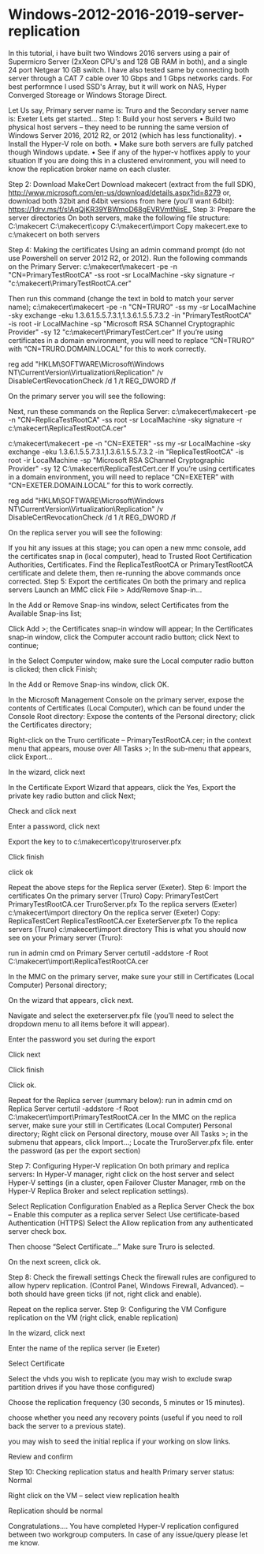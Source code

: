 # Windows-2012-2016-2019-server-replication
In this tutorial, i have built two Windows 2016 servers using a pair of Supermicro Server (2xXeon CPU's and 128 GB RAM in both), and a single 24 port Netgear 10 GB switch. I have also tested same by connecting both server through a CAT 7 cable over 10 Gbps and 1 Gbps networks cards. For best performnce I used SSD's Array, but it will work on NAS, Hyper Converged Storeage or Windows Storage Direct.
 
Let Us say, Primary server name is: Truro
and the Secondary server name is: Exeter
Lets get started…
Step 1: Build your host servers
•	Build two physical host servers – they need to be running the same version of Windows Server 2016, 2012 R2, or 2012 (which has less functionality).
•	Install the Hyper-V role on both.
•	Make sure both servers are fully patched though Windows update.
•	See if any of the hyper-v hotfixes apply to your situation
If you are doing this in a clustered environment, you will need to know the replication broker name on each cluster.
 
Step 2: Download MakeCert
Download makecert (extract from the full SDK), http://www.microsoft.com/en-us/download/details.aspx?id=8279
or, download both 32bit and 64bit versions from here (you’ll want 64bit): https://1drv.ms/f/s!AqQjKR39YBWmoD68gEVRVmtNisE_
Step 3: Prepare the server directories
On both servers, make the following file structure:
C:\makecert
C:\makecert\copy
C:\makecert\import
Copy makecert.exe to c:\makecert on both servers
 
Step 4: Making the certificates
Using an admin command prompt (do not use Powershell on server 2012 R2, or 2012).
Run the following commands on the Primary Server:
c:\makecert\makecert -pe -n "CN=PrimaryTestRootCA" -ss root -sr LocalMachine -sky signature -r "c:\makecert\PrimaryTestRootCA.cer"
 
Then run this command (change the text in bold to match your server name);
c:\makecert\makecert -pe -n "CN=TRURO" -ss my -sr LocalMachine -sky exchange -eku 1.3.6.1.5.5.7.3.1,1.3.6.1.5.5.7.3.2 -in "PrimaryTestRootCA" -is root -ir LocalMachine -sp "Microsoft RSA SChannel Cryptographic Provider" -sy 12 "c:\makecert\PrimaryTestCert.cer"
If you’re using certificates in a domain environment,  you will need to replace “CN=TRURO” with “CN=TRURO.DOMAIN.LOCAL” for this to work correctly.
 
reg add "HKLM\SOFTWARE\Microsoft\Windows NT\CurrentVersion\Virtualization\Replication" /v DisableCertRevocationCheck /d 1 /t REG_DWORD /f
 
On the primary server you will see the following:
 
Next, run these commands on the Replica Server:
c:\makecert\makecert -pe -n "CN=ReplicaTestRootCA" -ss root -sr LocalMachine -sky signature -r c:\makecert\ReplicaTestRootCA.cer"
 
c:\makecert\makecert -pe -n "CN=EXETER" -ss my -sr LocalMachine -sky exchange -eku 1.3.6.1.5.5.7.3.1,1.3.6.1.5.5.7.3.2 -in "ReplicaTestRootCA" -is root -ir LocalMachine -sp "Microsoft RSA SChannel Cryptographic Provider" -sy 12 C:\makecert\ReplicaTestCert.cer
If you’re using certificates in a domain environment,  you will need to replace “CN=EXETER” with “CN=EXETER.DOMAIN.LOCAL” for this to work correctly.
 
reg add "HKLM\SOFTWARE\Microsoft\Windows NT\CurrentVersion\Virtualization\Replication" /v DisableCertRevocationCheck /d 1 /t REG_DWORD /f
 
On the replica server you will see the following:
 
If you hit any issues at this stage; you can open a new mmc console, add the certificates snap in (local computer), head to Trusted Root Certification Authorities, Certificates. Find the ReplicaTestRootCA or PrimaryTestRootCA certificate and delete them, then re-running the above commands once corrected.
Step 5: Export the certificates
On both the primary and replica servers
Launch an MMC
click File > Add/Remove Snap-in…
 
In the Add or Remove Snap-ins window, select Certificates from the Available Snap-ins list;
 
Click Add >; the Certificates snap-in window will appear;
In the Certificates snap-in window, click the Computer account radio button; click Next to continue;
 
In the Select Computer window, make sure the Local computer radio button is clicked; then click Finish;
 
In the Add or Remove Snap-ins window, click OK.
 
In the Microsoft Management Console on the primary server, expose the contents of Certificates (Local Computer), which can be found under the Console Root directory:
Expose the contents of the Personal directory; click the Certificates directory;
 
Right-click on the Truro certificate – PrimaryTestRootCA.cer; in the context menu that appears, mouse over All Tasks >; In the sub-menu that appears, click Export…
 
In the wizard, click next
 
In the Certificate Export Wizard that appears, click the Yes, Export the private key radio button and click Next;
 
Check and click next
 
Enter a password, click next
 
Export the key to to c:\makecert\copy\truroserver.pfx
 
Click finish
 
click ok
 
Repeat the above steps for the Replica server (Exeter).
Step 6: Import the certificates
On the primary server (Truro)
Copy:
PrimaryTestCert
PrimaryTestRootCA.cer
TruroServer.pfx
To the replica servers (Exeter) c:\makecert\import directory
On the replica server (Exeter)
Copy:
ReplicaTestCert
ReplicaTestRootCA.cer
ExeterServer.pfx
To the replica servers (Truro) c:\makecert\import directory
This is what you should now see on your Primary server (Truro):
 
run in admin cmd on Primary Server
certutil -addstore -f Root C:\makecert\import\ReplicaTestRootCA.cer
 
In the MMC on the primary server, make sure your still in Certificates (Local Computer)
Personal directory;
 
On the wizard that appears, click next.
 
Navigate and select the exeterserver.pfx file (you’ll need to select the dropdown menu to all items before it will appear).
 
Enter the password you set during the export
 
Click next
 
Click finish
 
Click ok.
 
Repeat for the Replica server (summary below):
run in admin cmd on Replica Server
certutil -addstore -f Root C:\makecert\import\PrimaryTestRootCA.cer
In the MMC on the replica server, make sure your still in Certificates (Local Computer)
Personal directory;
Right click on Personal directory, mouse over All Tasks >; in the submenu that appears, click Import…;
Locate the TruroServer.pfx file. enter the password (as per the export section)
 
Step 7: Configuring Hyper-V replication
On both primary and replica servers:
In Hyper-V manager, right click on the host server and select Hyper-V settings (in a cluster, open Failover Cluster Manager, rmb on the Hyper-V Replica Broker and select replication settings).
 
Select Replication Configuration Enabled as a Replica Server
Check the box – Enable this computer as a replica server
Select Use certificate-based Authentication (HTTPS)
Select the Allow replication from any authenticated server check box.
 
Then choose “Select Certificate…”
Make sure Truro is selected.
 
On the next screen, click ok.
 
Step 8: Check the firewall settings
Check the firewall rules are configured to allow hyperv replication. (Control Panel, Windows Firewall, Advanced). – both should have green ticks (if not, right click and enable).
 
Repeat on the replica server.
Step 9: Configuring the VM
Configure replication on the VM (right click, enable replication)
 
In the wizard, click next
 
Enter the name of the replica server (ie Exeter)
 
Select Certificate
 
 
 
Select the vhds you wish to replicate (you may wish to exclude swap partition drives if you have those configured)
 
Choose the replication frequency (30 seconds, 5 minutes or 15 minutes).
 
choose whether you need any recovery points (useful if you need to roll back the server to a previous state).
 
you may wish to seed the initial replica if your working on slow links.
 
Review and confirm
 
Step 10: Checking replication status and health
Primary server status: Normal
 
Right click on the VM – select view replication health
 
Replication should be normal
 
Congratulations…. You have completed Hyper-V replication configured between two workgroup computers.
In case of any issue/query please let me know.
